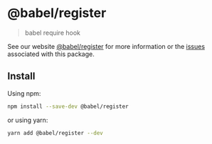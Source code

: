 # @babel/register

> babel require hook

See our website [@babel/register](https://babeljs.io/docs/en/next/babel-register.html) for more information or the [issues](https://github.com/babel/babel/issues?utf8=%E2%9C%93&q=is%3Aissue+label%3A%22pkg%3A%20register%22+is%3Aopen) associated with this package.

## Install

Using npm:

```sh
npm install --save-dev @babel/register
```

or using yarn:

```sh
yarn add @babel/register --dev
```
